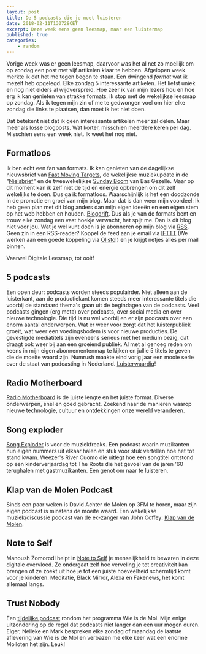 ```yaml
---
layout: post
title: De 5 podcasts die je moet luisteren
date: 2018-02-11T130728CET
excerpt: Deze week eens geen leesmap, maar een luistermap
published: true
categories: 
    - random
---
```

Vorige week was er geen leesmap, daarvoor was het al net zo moeilijk om op zondag een post met vijf artikelen klaar te hebben. Afgelopen week  merkte ik dat het me tegen begon te staan. Een dwingend _format_ wat ik mezelf heb opgelegd. Elke zondag 5 interessante artikelen. Het liefst uniek en nog niet elders al wijdverspreid. Hoe zeer ik van mijn lezers hou en hoe erg ik kan genieten van strakke formats, ik stop met de wekelijkse leesmap op zondag. Als ik tegen mijn zin of me te gedwongen voel om hier elke zondag die links te plaatsen, dan moet ik het niet doen. 

Dat betekent niet dat ik geen interessante artikelen meer zal delen. Maar meer als losse blogposts. Wat korter, misschien meerdere keren per dag. Misschien eens een week niet. Ik weet het nog niet. 

## Formatloos
Ik ben echt een fan van formats. Ik kan genieten van de dagelijkse nieuwsbrief van [Fast Moving Targets][1], de wekelijkse muziekupdate in de "[Nielsbrief][2]" en de tweewekelijkse [Sunday Boom][3] van Bas Gezelle. Maar op dit moment kan ik zelf niet de tijd en energie opbrengen om dit zelf wekelijks te doen. Dus ga ik formatloos. Waarschijnlijk is het een doodzonde in de promotie en groei van mijn blog. Maar dat is dan weer míjn voordeel: Ik heb geen plan met dit blog anders dan mijn eigen ideeën en een eigen stem op het web hebben en houden. [Blogdrift][4]. Dus als je van de formats bent en trouw elke zondag een vast hoekje verwacht, het spijt me. Dan is dit blog niet voor jou. Wat je wel kunt doen is je abonneren op mijn blog via [RSS][5]. Geen zin in een RSS-reader? Koppel de feed aan je email via [IFTTT][6] (We werken aan een goede koppeling via [Olisto][7]!) en je krijgt netjes alles per mail binnen. 

Vaarwel Digitale Leesmap, tot ooit!

## 5 podcasts
Een open deur: podcasts worden steeds populairder. Niet alleen aan de luisterkant, aan de productiekant komen steeds meer interessante titels die voorbij de standaard thema's gaan uit de begindagen van de podcasts. Veel podcasts gingen (erg meta) over podcasts, over social media en over nieuwe technologie. Die tijd is nu wel voorbij en er zijn podcasts over een enorm aantal onderwerpen. Wat er weer voor zorgt dat het luisterpubliek groeit, wat weer een voedingsbodem is voor nieuwe producties. De gevestigde mediatitels zijn eveneens serieus met het medium bezig, dat draagt ook weer bij aan een groeiend publiek. Al met al genoeg reden om keens in mijn eigen abonnementenmap te kijken en jullie 5 titels te geven die de moeite waard zijn. Numrush maakte eind vorig jaar een mooie serie over de staat van podcasting in Nederland. [Luisterwaardig][8]!

## Radio Motherboard
[Radio Motherboard][9] is de juiste lengte en het juiste format. Diverse onderwerpen, snel en goed gebracht. Zoekend naar de manieren waarop nieuwe technologie, cultuur en ontdekkingen onze wereld veranderen.

## Song exploder
[Song Exploder][10] is voor de muziekfreaks. Een podcast waarin muzikanten hun eigen nummers uit elkaar halen en stuk voor stuk vertellen hoe het tot stand kwam. Weezer's River Cuomo die uitlegt hoe een songtitel ontstond op een kinderverjaardag tot The Roots die het gevoel van de jaren '60 terughalen met gastmuzikanten. Een genot om naar te luisteren.

## Klap van de Molen Podcast
Sinds een paar weken is David Achter de Molen op 3FM te horen, maar zijn eigen podcast is minstens de moeite waard. Een wekelijkse muziek/discussie podcast van de ex-zanger van John Coffey: [Klap van de Molen][11].

## Note to Self
Manoush Zomorodi helpt in [Note to Self][12] je menselijkheid te bewaren in deze digitale overvloed. Ze ondergaat zelf hoe verveling je tot creativiteit kan brengen of ze zoekt uit hoe je tot een juiste hoeveelheid schermtijd komt voor je kinderen. Meditatie, Black Mirror, Alexa en Fakenews, het komt allemaal langs. 

## Trust Nobody
Een [tijdelijke podcast][13] rondom het programma Wie is de Mol. Mijn enige uitzondering op de regel dat podcasts niet langer dan een uur mogen duren. Elger, Nelleke en Mark bespreken elke zondag of maandag de laatste aflevering van Wie is de Mol en verbazen me elke keer wat een enorme Molloten het zijn. Leuk! 

[1]:	https://www.getrevue.co/profile/fastmoving/
[2]:	https://www.getrevue.co/profile/niels-aalberts
[3]:	https://www.getrevue.co/profile/bgezelle/
[4]:	/blogdrift
[5]:	/feed.xml
[6]:	ifttt.com
[7]:	https://olisto.com
[8]:	https://soundcloud.com/numrush/sets/de-staat-van-podcasting-in
[9]:	https://overcast.fm/itunes946704646/radio-motherboard
[10]:	http://songexploder.net
[11]:	https://soundcloud.com/klapvandemolen
[12]:	https://www.wnyc.org/shows/notetoself/
[13]:	https://trustnobody.nl/